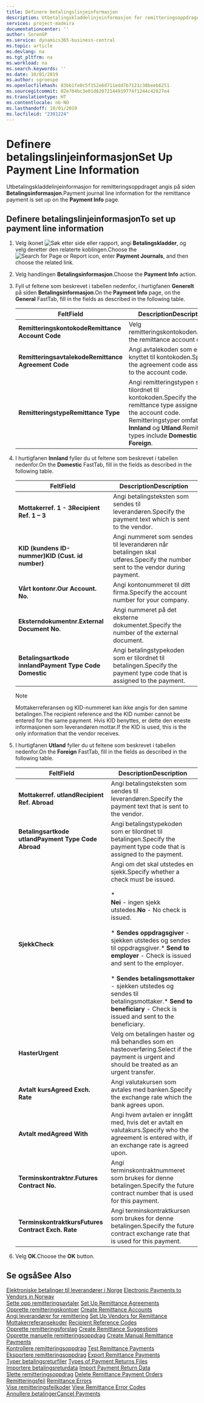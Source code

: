 ```yaml
---
title: Definere betalingslinjeinformasjon
description: Utbetalingskladdelinjeinformasjon for remitteringsoppdraget angis på siden Betalingsinformasjon.
services: project-madeira
documentationcenter: ''
author: SorenGP
ms.service: dynamics365-business-central
ms.topic: article
ms.devlang: na
ms.tgt_pltfrm: na
ms.workload: na
ms.search.keywords: ''
ms.date: 10/01/2019
ms.author: sgroespe
ms.openlocfilehash: 83bb1fe0c5f152e6d711edd7b7121c38beeb6251
ms.sourcegitcommit: 02e704bc3e01d62072144919774f1244c42827e4
ms.translationtype: HT
ms.contentlocale: nb-NO
ms.lasthandoff: 10/01/2019
ms.locfileid: "2301224"
---
```

# <a name="set-up-payment-line-information"></a><span data-ttu-id="e5b12-103">Definere betalingslinjeinformasjon</span><span class="sxs-lookup"><span data-stu-id="e5b12-103">Set Up Payment Line Information</span></span>
<span data-ttu-id="e5b12-104">Utbetalingskladdelinjeinformasjon for remitteringsoppdraget angis på siden **Betalingsinformasjon**.</span><span class="sxs-lookup"><span data-stu-id="e5b12-104">Payment journal line information for the remittance payment is set up on the **Payment Info** page.</span></span>  

## <a name="to-set-up-payment-line-information"></a><span data-ttu-id="e5b12-105">Definere betalingslinjeinformasjon</span><span class="sxs-lookup"><span data-stu-id="e5b12-105">To set up payment line information</span></span>  

1.  <span data-ttu-id="e5b12-106">Velg ikonet ![Søk etter side eller rapport](../../media/ui-search/search_small.png "Søk etter side eller rapport"), angi **Betalingskladder**, og velg deretter den relaterte koblingen.</span><span class="sxs-lookup"><span data-stu-id="e5b12-106">Choose the ![Search for Page or Report](../../media/ui-search/search_small.png "Search for Page or Report icon") icon, enter **Payment Journals**, and then choose the related link.</span></span>  
2.  <span data-ttu-id="e5b12-107">Velg handlingen **Betalingsinformasjon**.</span><span class="sxs-lookup"><span data-stu-id="e5b12-107">Choose the **Payment Info** action.</span></span>  
3.  <span data-ttu-id="e5b12-108">Fyll ut feltene som beskrevet i tabellen nedenfor, i hurtigfanen **Generelt** på siden **Betalingsinformasjon**.</span><span class="sxs-lookup"><span data-stu-id="e5b12-108">On the **Payment Info** page, on the **General** FastTab, fill in the fields as described in the following table.</span></span>  

    |<span data-ttu-id="e5b12-109">Felt</span><span class="sxs-lookup"><span data-stu-id="e5b12-109">Field</span></span>|<span data-ttu-id="e5b12-110">Description</span><span class="sxs-lookup"><span data-stu-id="e5b12-110">Description</span></span>|  
    |---------------------------------|---------------------------------------|  
    |<span data-ttu-id="e5b12-111">**Remitteringskontokode**</span><span class="sxs-lookup"><span data-stu-id="e5b12-111">**Remittance Account Code**</span></span>|<span data-ttu-id="e5b12-112">Velg remitteringskontokoden.</span><span class="sxs-lookup"><span data-stu-id="e5b12-112">Select the remittance account code.</span></span>|  
    |<span data-ttu-id="e5b12-113">**Remitteringsavtalekode**</span><span class="sxs-lookup"><span data-stu-id="e5b12-113">**Remittance Agreement Code**</span></span>|<span data-ttu-id="e5b12-114">Angi avtalekoden som er knyttet til kontokoden.</span><span class="sxs-lookup"><span data-stu-id="e5b12-114">Specify the agreement code assigned to the account code.</span></span>|  
    |<span data-ttu-id="e5b12-115">**Remitteringstype**</span><span class="sxs-lookup"><span data-stu-id="e5b12-115">**Remittance Type**</span></span>|<span data-ttu-id="e5b12-116">Angi remitteringstypen som er tilordnet til kontokoden.</span><span class="sxs-lookup"><span data-stu-id="e5b12-116">Specify the remittance type assigned to the account code.</span></span> <span data-ttu-id="e5b12-117">Remitteringstyper omfatter **Innland** og **Utland**.</span><span class="sxs-lookup"><span data-stu-id="e5b12-117">Remittance types include **Domestic** and **Foreign**.</span></span>|  

4.  <span data-ttu-id="e5b12-118">I hurtigfanen **Innland** fyller du ut feltene som beskrevet i tabellen nedenfor.</span><span class="sxs-lookup"><span data-stu-id="e5b12-118">On the **Domestic** FastTab, fill in the fields as described in the following table.</span></span>  

    |<span data-ttu-id="e5b12-119">Felt</span><span class="sxs-lookup"><span data-stu-id="e5b12-119">Field</span></span>|<span data-ttu-id="e5b12-120">Description</span><span class="sxs-lookup"><span data-stu-id="e5b12-120">Description</span></span>|  
    |---------------------------------|---------------------------------------|  
    |<span data-ttu-id="e5b12-121">**Mottakerref. 1 - 3**</span><span class="sxs-lookup"><span data-stu-id="e5b12-121">**Recipient Ref. 1 – 3**</span></span>|<span data-ttu-id="e5b12-122">Angi betalingsteksten som sendes til leverandøren.</span><span class="sxs-lookup"><span data-stu-id="e5b12-122">Specify the payment text which is sent to the vendor.</span></span>|  
    |<span data-ttu-id="e5b12-123">**KID (kundens ID-nummer)**</span><span class="sxs-lookup"><span data-stu-id="e5b12-123">**KID (Cust. id number)**</span></span>|<span data-ttu-id="e5b12-124">Angi nummeret som sendes til leverandøren når betalingen skal utføres.</span><span class="sxs-lookup"><span data-stu-id="e5b12-124">Specify the number sent to the vendor during payment.</span></span>|  
    |<span data-ttu-id="e5b12-125">**Vårt kontonr.**</span><span class="sxs-lookup"><span data-stu-id="e5b12-125">**Our Account. No.**</span></span>|<span data-ttu-id="e5b12-126">Angi kontonummeret til ditt firma.</span><span class="sxs-lookup"><span data-stu-id="e5b12-126">Specify the account number for your company.</span></span>|  
    |<span data-ttu-id="e5b12-127">**Eksterndokumentnr.**</span><span class="sxs-lookup"><span data-stu-id="e5b12-127">**External Document No.**</span></span>|<span data-ttu-id="e5b12-128">Angi nummeret på det eksterne dokumentet.</span><span class="sxs-lookup"><span data-stu-id="e5b12-128">Specify the number of the external document.</span></span>|  
    |<span data-ttu-id="e5b12-129">**Betalingsartkode innland**</span><span class="sxs-lookup"><span data-stu-id="e5b12-129">**Payment Type Code Domestic**</span></span>|<span data-ttu-id="e5b12-130">Angi betalingstypekoden som er tilordnet til betalingen.</span><span class="sxs-lookup"><span data-stu-id="e5b12-130">Specify the payment type code that is assigned to the payment.</span></span>|  

    > [!NOTE]  
    >  <span data-ttu-id="e5b12-131">Mottakerreferansen og KID-nummeret kan ikke angis for den samme betalingen.</span><span class="sxs-lookup"><span data-stu-id="e5b12-131">The recipient reference and the KID number cannot be entered for the same payment.</span></span> <span data-ttu-id="e5b12-132">Hvis KID benyttes, er dette den eneste informasjonen som leverandøren mottar.</span><span class="sxs-lookup"><span data-stu-id="e5b12-132">If the KID is used, this is the only information that the vendor receives.</span></span>  

5.  <span data-ttu-id="e5b12-133">I hurtigfanen **Utland** fyller du ut feltene som beskrevet i tabellen nedenfor.</span><span class="sxs-lookup"><span data-stu-id="e5b12-133">On the **Foreign** FastTab, fill in the fields as described in the following table.</span></span>  

    |<span data-ttu-id="e5b12-134">Felt</span><span class="sxs-lookup"><span data-stu-id="e5b12-134">Field</span></span>|<span data-ttu-id="e5b12-135">Description</span><span class="sxs-lookup"><span data-stu-id="e5b12-135">Description</span></span>|  
    |---------------------------------|---------------------------------------|  
    |<span data-ttu-id="e5b12-136">**Mottakerref. utland**</span><span class="sxs-lookup"><span data-stu-id="e5b12-136">**Recipient Ref. Abroad**</span></span>|<span data-ttu-id="e5b12-137">Angi betalingsteksten som sendes til leverandøren.</span><span class="sxs-lookup"><span data-stu-id="e5b12-137">Specify the payment text that is sent to the vendor.</span></span>|  
    |<span data-ttu-id="e5b12-138">**Betalingsartkode utland**</span><span class="sxs-lookup"><span data-stu-id="e5b12-138">**Payment Type Code Abroad**</span></span>|<span data-ttu-id="e5b12-139">Angi betalingstypekoden som er tilordnet til betalingen.</span><span class="sxs-lookup"><span data-stu-id="e5b12-139">Specify the payment type code that is assigned to the payment.</span></span>|  
    |<span data-ttu-id="e5b12-140">**Sjekk**</span><span class="sxs-lookup"><span data-stu-id="e5b12-140">**Check**</span></span>|<span data-ttu-id="e5b12-141">Angi om det skal utstedes en sjekk.</span><span class="sxs-lookup"><span data-stu-id="e5b12-141">Specify whether a check must be issued.</span></span><br /><br /> * <br />                        <span data-ttu-id="e5b12-142">**Nei** - ingen sjekk utstedes.</span><span class="sxs-lookup"><span data-stu-id="e5b12-142">**No** - No check is issued.</span></span><br /><br /> <span data-ttu-id="e5b12-143">\* **Sendes oppdragsgiver** - sjekken utstedes og sendes til oppdragsgiver.</span><span class="sxs-lookup"><span data-stu-id="e5b12-143">\* **Send to employer** - Check is issued and sent to the employer.</span></span><br /><br /> <span data-ttu-id="e5b12-144">\* **Sendes betalingsmottaker** - sjekken utstedes og sendes til betalingsmottaker.</span><span class="sxs-lookup"><span data-stu-id="e5b12-144">\* **Send to beneficiary** - Check is issued and sent to the beneficiary.</span></span>|  
    |<span data-ttu-id="e5b12-145">**Haster**</span><span class="sxs-lookup"><span data-stu-id="e5b12-145">**Urgent**</span></span>|<span data-ttu-id="e5b12-146">Velg om betalingen haster og må behandles som en hasteoverføring.</span><span class="sxs-lookup"><span data-stu-id="e5b12-146">Select if the payment is urgent and should be treated as an urgent transfer.</span></span>|  
    |<span data-ttu-id="e5b12-147">**Avtalt kurs**</span><span class="sxs-lookup"><span data-stu-id="e5b12-147">**Agreed Exch. Rate**</span></span>|<span data-ttu-id="e5b12-148">Angi valutakursen som avtales med banken.</span><span class="sxs-lookup"><span data-stu-id="e5b12-148">Specify the exchange rate which the bank agrees upon.</span></span>|  
    |<span data-ttu-id="e5b12-149">**Avtalt med**</span><span class="sxs-lookup"><span data-stu-id="e5b12-149">**Agreed With**</span></span>|<span data-ttu-id="e5b12-150">Angi hvem avtalen er inngått med, hvis det er avtalt en valutakurs.</span><span class="sxs-lookup"><span data-stu-id="e5b12-150">Specify who the agreement is entered with, if an exchange rate is agreed upon.</span></span>|  
    |<span data-ttu-id="e5b12-151">**Terminskontraktnr.**</span><span class="sxs-lookup"><span data-stu-id="e5b12-151">**Futures Contract No.**</span></span>|<span data-ttu-id="e5b12-152">Angi terminskontraktnummeret som brukes for denne betalingen.</span><span class="sxs-lookup"><span data-stu-id="e5b12-152">Specify the future contract number that is used for this payment.</span></span>|  
    |<span data-ttu-id="e5b12-153">**Terminskontraktkurs**</span><span class="sxs-lookup"><span data-stu-id="e5b12-153">**Futures Contract Exch. Rate**</span></span>|<span data-ttu-id="e5b12-154">Angi terminskontraktkursen som brukes for denne betalingen.</span><span class="sxs-lookup"><span data-stu-id="e5b12-154">Specify the future contract exchange rate that is used for this payment.</span></span>|  

6.  <span data-ttu-id="e5b12-155">Velg **OK**.</span><span class="sxs-lookup"><span data-stu-id="e5b12-155">Choose the **OK** button.</span></span>  

## <a name="see-also"></a><span data-ttu-id="e5b12-156">Se også</span><span class="sxs-lookup"><span data-stu-id="e5b12-156">See Also</span></span>  
 <span data-ttu-id="e5b12-157">[Elektroniske betalinger til leverandører i Norge](electronic-payments-to-vendors-in-norway.md) </span><span class="sxs-lookup"><span data-stu-id="e5b12-157">[Electronic Payments to Vendors in Norway](electronic-payments-to-vendors-in-norway.md) </span></span>  
 <span data-ttu-id="e5b12-158">[Sette opp remitteringsavtaler](how-to-set-up-remittance-agreements.md) </span><span class="sxs-lookup"><span data-stu-id="e5b12-158">[Set Up Remittance Agreements](how-to-set-up-remittance-agreements.md) </span></span>  
 <span data-ttu-id="e5b12-159">[Opprette remitteringskontoer](how-to-create-remittance-accounts.md) </span><span class="sxs-lookup"><span data-stu-id="e5b12-159">[Create Remittance Accounts](how-to-create-remittance-accounts.md) </span></span>  
 <span data-ttu-id="e5b12-160">[Angi leverandører for remittering](how-to-set-up-vendors-for-remittance.md) </span><span class="sxs-lookup"><span data-stu-id="e5b12-160">[Set Up Vendors for Remittance](how-to-set-up-vendors-for-remittance.md) </span></span>  
 <span data-ttu-id="e5b12-161">[Mottakerreferansekoder](recipient-reference-codes.md) </span><span class="sxs-lookup"><span data-stu-id="e5b12-161">[Recipient Reference Codes](recipient-reference-codes.md) </span></span>  
 <span data-ttu-id="e5b12-162">[Opprette remitteringsforslag](how-to-create-remittance-suggestions.md) </span><span class="sxs-lookup"><span data-stu-id="e5b12-162">[Create Remittance Suggestions](how-to-create-remittance-suggestions.md) </span></span>  
 <span data-ttu-id="e5b12-163">[Opprette manuelle remitteringsoppdrag](how-to-create-manual-remittance-payments.md) </span><span class="sxs-lookup"><span data-stu-id="e5b12-163">[Create Manual Remittance Payments](how-to-create-manual-remittance-payments.md) </span></span>  
 <span data-ttu-id="e5b12-164">[Kontrollere remitteringsoppdrag](how-to-test-remittance-payments.md) </span><span class="sxs-lookup"><span data-stu-id="e5b12-164">[Test Remittance Payments](how-to-test-remittance-payments.md) </span></span>  
 <span data-ttu-id="e5b12-165">[Eksportere remitteringsoppdrag](how-to-export-remittance-payments.md) </span><span class="sxs-lookup"><span data-stu-id="e5b12-165">[Export Remittance Payments](how-to-export-remittance-payments.md) </span></span>  
 <span data-ttu-id="e5b12-166">[Typer betalingsreturfiler](types-of-payment-returns-files.md) </span><span class="sxs-lookup"><span data-stu-id="e5b12-166">[Types of Payment Returns Files](types-of-payment-returns-files.md) </span></span>  
 <span data-ttu-id="e5b12-167">[Importere betalingsreturdata](how-to-import-payment-return-data.md) </span><span class="sxs-lookup"><span data-stu-id="e5b12-167">[Import Payment Return Data](how-to-import-payment-return-data.md) </span></span>  
 <span data-ttu-id="e5b12-168">[Slette remitteringsoppdrag](how-to-delete-remittance-payment-orders.md) </span><span class="sxs-lookup"><span data-stu-id="e5b12-168">[Delete Remittance Payment Orders](how-to-delete-remittance-payment-orders.md) </span></span>  
 <span data-ttu-id="e5b12-169">[Remitteringsfeil](remittance-errors.md) </span><span class="sxs-lookup"><span data-stu-id="e5b12-169">[Remittance Errors](remittance-errors.md) </span></span>  
 <span data-ttu-id="e5b12-170">[Vise remitteringsfeilkoder](how-to-view-remittance-error-codes.md) </span><span class="sxs-lookup"><span data-stu-id="e5b12-170">[View Remittance Error Codes](how-to-view-remittance-error-codes.md) </span></span>  
 [<span data-ttu-id="e5b12-171">Annullere betalinger</span><span class="sxs-lookup"><span data-stu-id="e5b12-171">Cancel Payments</span></span>](how-to-cancel-payments.md)
